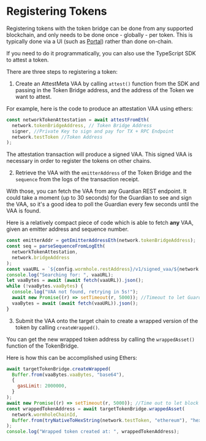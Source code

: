 # Registering Tokens

Registering tokens with the token bridge can be done from any supported blockchain, and only needs to be done once - globally - per token. This is typically done via a UI (such as [Portal](https://portalbridge.com)) rather than done on-chain.

If you need to do it programmatically, you can also use the TypeScript SDK to attest a token.

There are three steps to registering a token:

1. Create an AttestMeta VAA by calling `attest()` function from the SDK and passing in the Token Bridge address, and the address of the Token we want to attest.

For example, here is the code to produce an attestation VAA using ethers:

```js
const networkTokenAttestation = await attestFromEth(
  network.tokenBridgeAddress, // Token Bridge Address
  signer, //Private Key to sign and pay for TX + RPC Endpoint
  network.testToken //Token Address
);
```

The attestation transaction will produce a signed VAA. This signed VAA is necessary in order to register the tokens on other chains.

2. Retrieve the VAA with the `emitterAddress` of the Token Bridge and the `sequence` from the logs of the transaction receipt.

With those, you can fetch the VAA from any Guardian REST endpoint. It could take a moment (up to 30 seconds) for the Guardian to see and sign the VAA, so it's a good idea to poll the Guardian every few seconds until the VAA is found.

Here is a relatively compact piece of code which is able to fetch **any** VAA, given an emitter address and sequence number.

```js
const emitterAddr = getEmitterAddressEth(network.tokenBridgeAddress);
const seq = parseSequenceFromLogEth(
  networkTokenAttestation,
  network.bridgeAddress
);
const vaaURL = `${config.wormhole.restAddress}/v1/signed_vaa/${network.wormholeChainId}/${emitterAddr}/${seq}`;
console.log("Searching for: ", vaaURL);
let vaaBytes = await (await fetch(vaaURL)).json();
while (!vaaBytes.vaaBytes) {
  console.log("VAA not found, retrying in 5s!");
  await new Promise((r) => setTimeout(r, 5000)); //Timeout to let Guardiand pick up log and have VAA ready
  vaaBytes = await (await fetch(vaaURL)).json();
}
```

3. Submit the VAA onto the target chain to create a wrapped version of the token by calling `createWrapped()`.

You can get the new wrapped token address by calling the `wrappedAsset()` function of the TokenBridge.

Here is how this can be accomplished using Ethers:

```js
await targetTokenBridge.createWrapped(
  Buffer.from(vaaBytes.vaaBytes, "base64"),
  {
    gasLimit: 2000000,
  }
);
await new Promise((r) => setTimeout(r, 5000)); //Time out to let block propagate
const wrappedTokenAddress = await targetTokenBridge.wrappedAsset(
  network.wormholeChainId,
  Buffer.from(tryNativeToHexString(network.testToken, "ethereum"), "hex")
);
console.log("Wrapped token created at: ", wrappedTokenAddress);
```
